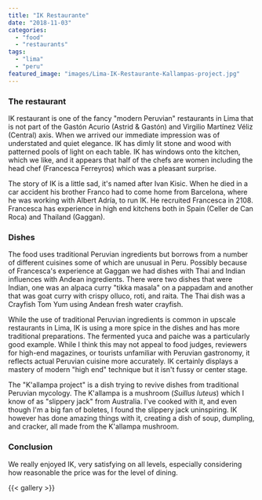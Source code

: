 ```yaml
---
title: "IK Restaurante"
date: "2018-11-03"
categories: 
  - "food"
  - "restaurants"
tags: 
  - "lima"
  - "peru"
featured_image: "images/Lima-IK-Restaurante-Kallampas-project.jpg"
---
```

### The restaurant

IK restaurant is one of the fancy "modern Peruvian" restaurants in
Lima that is not part of the Gastón Acurio (Astrid & Gastón) and
Virgilio Martínez Véliz (Central) axis. When we arrived our immediate
impression was of understated and quiet elegance. IK has dimly lit
stone and wood with patterned pools of light on each table. IK has
windows onto the kitchen, which we like, and it appears that half of
the chefs are women including the head chef (Francesca Ferreyros)
which was a pleasant surprise.

The story of IK is a little sad, it's named after Ivan Kisic. When he
died in a car accident his brother Franco had to come home from
Barcelona, where he was working with Albert Adría, to run IK. He
recruited Francesca in 2108. Francesca has experience in high end
kitchens both in Spain (Celler de Can Roca) and Thailand (Gaggan).

### Dishes

The food uses traditional Peruvian ingredients but borrows from a
number of different cuisines some of which are unusual in
Peru. Possibly because of Francesca's experience at Gaggan we had
dishes with Thai and Indian influences with Andean ingredients. There
were two dishes that were Indian, one was an alpaca curry "tikka
masala" on a pappadam and another that was goat curry with crispy
olluco, roti, and raita. The Thai dish was a Crayfish Tom Yum using
Andean fresh water crayfish.

While the use of traditional Peruvian ingredients is common in upscale
restaurants in Lima, IK is using a more spice in the dishes and has
more traditional preparations. The fermented yuca and paiche was a
particularly good example. While I think this may not appeal to food
judges, reviewers for high-end magazines, or tourists unfamiliar with
Peruvian gastronomy, it reflects actual Peruvian cuisine more
accurately. IK certainly displays a mastery of modern "high end"
technique but it isn't fussy or center stage.

The "K'allampa project" is a dish trying to revive dishes from
traditional Peruvian mycology. The K'allampa is a mushroom (_Suillus
luteus_) which I know of as "slippery jack" from Australia. I've
cooked with it, and even though I'm a big fan of boletes, I found the
slippery jack uninspiring. IK however has done amazing things with it,
creating a dish of soup, dumpling, and cracker, all made from the
K'allampa mushroom.

### Conclusion

We really enjoyed IK, very satisfying on all levels, especially
considering how reasonable the price was for the level of dining.

{{< gallery >}}

